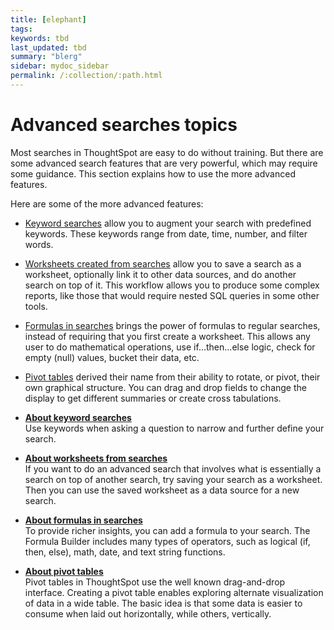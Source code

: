 ```yaml
---
title: [elephant]
tags: 
keywords: tbd
last_updated: tbd
summary: "blerg"
sidebar: mydoc_sidebar
permalink: /:collection/:path.html
---
```

# Advanced searches topics

Most searches in ThoughtSpot are easy to do without training. But there are some advanced search features that are very powerful, which may require some guidance. This section explains how to use the more advanced features.

Here are some of the more advanced features:

-   [Keyword searches](about_keyword_searches.html) allow you to augment your search with predefined keywords. These keywords range from date, time, number, and filter words.
-   [Worksheets created from searches](about_query_on_query.html#) allow you to save a search as a worksheet, optionally link it to other data sources, and do another search on top of it. This workflow allows you to produce some complex reports, like those that would require nested SQL queries in some other tools.
-   [Formulas in searches](add_formula_to_search.html#) brings the power of formulas to regular searches, instead of requiring that you first create a worksheet. This allows any user to do mathematical operations, use if...then...else logic, check for empty (null) values, bucket their data, etc.
-   [Pivot tables](about_pivoting_a_table.html) derived their name from their ability to rotate, or pivot, their own graphical structure. You can drag and drop fields to change the display to get different summaries or create cross tabulations.

-   **[About keyword searches](../../complex-search/about_keyword_searches.html)**  
Use keywords when asking a question to narrow and further define your search.
-   **[About worksheets from searches](../../complex-search/about_query_on_query.html)**  
If you want to do an advanced search that involves what is essentially a search on top of another search, try saving your search as a worksheet. Then you can use the saved worksheet as a data source for a new search.
-   **[About formulas in searches](../../complex-search/add_formula_to_search.html)**  
To provide richer insights, you can add a formula to your search. The Formula Builder includes many types of operators, such as logical (if, then, else), math, date, and text string functions.
-   **[About pivot tables](../../complex-search/about_pivoting_a_table.html)**  
Pivot tables in ThoughtSpot use the well known drag-and-drop interface. Creating a pivot table enables exploring alternate visualization of data in a wide table. The basic idea is that some data is easier to consume when laid out horizontally, while others, vertically.

